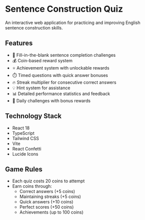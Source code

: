 # Sentence Construction Quiz

An interactive web application for practicing and improving English sentence construction skills.

## Features

- 🎯 Fill-in-the-blank sentence completion challenges
- 💰 Coin-based reward system
- ⭐ Achievement system with unlockable rewards
- ⏱️ Timed questions with quick answer bonuses
- 🔥 Streak multiplier for consecutive correct answers
- 💡 Hint system for assistance
- 📊 Detailed performance statistics and feedback
- 🎯 Daily challenges with bonus rewards

## Technology Stack

- React 18
- TypeScript
- Tailwind CSS
- Vite
- React Confetti
- Lucide Icons

## Game Rules

- Each quiz costs 20 coins to attempt
- Earn coins through:
  - Correct answers (+5 coins)
  - Maintaining streaks (+5 coins)
  - Quick answers (+10 coins)
  - Perfect scores (+50 coins)
  - Achievements (up to 100 coins)

